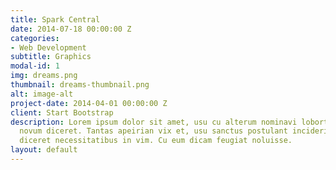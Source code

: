 ```yaml
---
title: Spark Central
date: 2014-07-18 00:00:00 Z
categories:
- Web Development
subtitle: Graphics
modal-id: 1
img: dreams.png
thumbnail: dreams-thumbnail.png
alt: image-alt
project-date: 2014-04-01 00:00:00 Z
client: Start Bootstrap
description: Lorem ipsum dolor sit amet, usu cu alterum nominavi lobortis. At duo
  novum diceret. Tantas apeirian vix et, usu sanctus postulant inciderint ut, populo
  diceret necessitatibus in vim. Cu eum dicam feugiat noluisse.
layout: default
---
```


